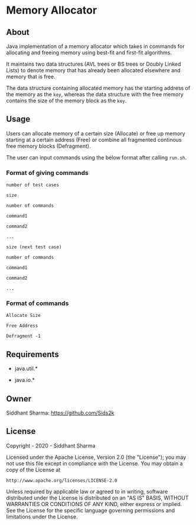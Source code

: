# Memory Allocator

## About
Java implementation of a memory allocator which takes in commands for allocating and freeing memory using best-fit and first-fit algorithms.

It maintains two data structures (AVL trees or BS trees or Doubly Linked Lists) to denote memory that has already been allocated elsewhere and memory that is free.

The data structure containing allocated memory has the starting address of the memory as the ```key```, whereas the data structure with the free memory contains the size of the memory block as the ```key```.

## Usage
Users can allocate memory of a certain size (Allocate) or free up memory starting at a certain address (Free) or combine all fragmented continous free memory blocks (Defragment).

The user can input commands using the below format after calling ```run.sh```.
### Format of giving commands

``` 
number of test cases

size

number of commands

command1

command2

...

size (next test case)

number of commands

command1

command2

...
```


### Format of commands
```Allocate Size```

```Free Address```

```Defragment -1```


## Requirements 
* java.util.*

* java.io.*


## Owner
Siddhant Sharma: https://github.com/Sids2k


## License
Copyright - 2020 - Siddhant Sharma

Licensed under the Apache License, Version 2.0 (the "License");
you may not use this file except in compliance with the License.
You may obtain a copy of the License at

    http://www.apache.org/licenses/LICENSE-2.0

Unless required by applicable law or agreed to in writing, software
distributed under the License is distributed on an "AS IS" BASIS,
WITHOUT WARRANTIES OR CONDITIONS OF ANY KIND, either express or implied.
See the License for the specific language governing permissions and
limitations under the License.
